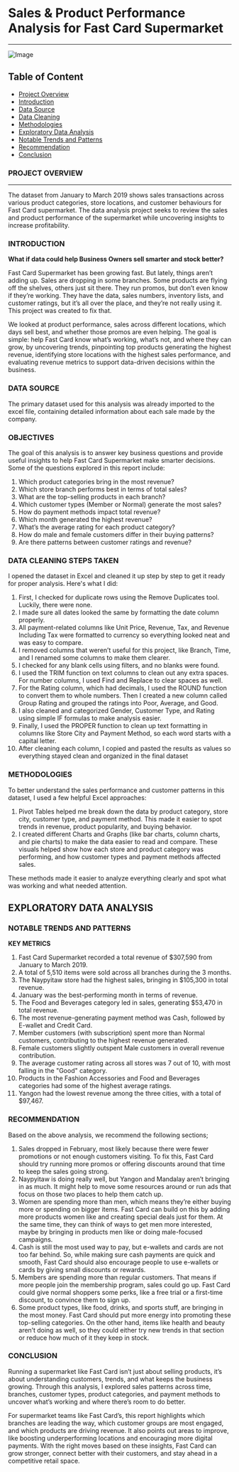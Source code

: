 # **Sales & Product Performance Analysis for Fast Card Supermarket**
---

![Image](https://github.com/user-attachments/assets/d5ecb699-d139-4142-bced-09675e2f4ea4)

## **Table of Content**
 - [Project Overview](#project-overview)
 - [Introduction](#introduction)
 - [Data Source](#data-source)
 - [Data Cleaning](#data-cleaning)
 - [Methodologies](#methodologies)
 - [Exploratory Data Analysis](#exploratory-data-analysis)
 - [Notable Trends and Patterns](#notable-trends-and-patterns)
 - [Recommendation](#recommendation)
 - [Conclusion](#conclusion)

### **PROJECT OVERVIEW**
---

The dataset from January to March 2019 shows sales transactions across various product categories, store locations, and customer behaviours for Fast Card supermarket. The data analysis project seeks to review the sales and product performance of the supermarket while uncovering insights to increase profitability.

### **INTRODUCTION**

**What if data could help Business Owners sell smarter and stock better?**

Fast Card Supermarket has been growing fast. But lately, things aren’t adding up. Sales are dropping in some branches. Some products are flying off the shelves, others just sit there. They run promos, but don’t even know if they’re working.
They have the data, sales numbers, inventory lists, and customer ratings, but it’s all over the place, and they’re not really using it. This project was created to fix that.

We looked at product performance, sales across different locations, which days sell best, and whether those promos are even helping.
The goal is simple: help Fast Card know what’s working, what’s not, and where they can grow,  by uncovering trends, pinpointing top products generating the highest revenue, identifying store locations with the highest sales performance, and evaluating revenue metrics to support data-driven decisions within the business.

### **DATA SOURCE**
The primary dataset used for this analysis was already imported to the excel file, containing detailed information about each sale made by the company.

### **OBJECTIVES**

The goal of this analysis is to answer key business questions and provide useful insights to help Fast Card Supermarket make smarter decisions. Some of the questions explored in this report include:

1. Which product categories bring in the most revenue?
2. Which store branch performs best in terms of total sales?
3. What are the top-selling products in each branch?
4. Which customer types (Member or Normal) generate the most sales?
5. How do payment methods impact total revenue?
6. Which month generated the highest revenue?
7. What’s the average rating for each product category?
8. How do male and female customers differ in their buying patterns?
9. Are there patterns between customer ratings and revenue?

### **DATA CLEANING STEPS TAKEN**
I opened the dataset in Excel and cleaned it up step by step to get it ready for proper analysis. Here's what I did:

1. First, I checked for duplicate rows using the Remove Duplicates tool. Luckily, there were none.
2. I made sure all dates looked the same by formatting the date column properly.
3. All payment-related columns like Unit Price, Revenue, Tax, and Revenue Including Tax were formatted to currency so everything looked neat and was easy to compare.
4. I removed columns that weren’t useful for this project, like Branch, Time, and I renamed some columns to make them clearer. 
5. I checked for any blank cells using filters, and no blanks were found.
6. I used the TRIM function on text columns to clean out any extra spaces. For number columns, I used Find and Replace to clear spaces as well.
7. For the Rating column, which had decimals, I used the ROUND function to convert them to whole numbers. Then I created a new column called Group Rating and grouped the ratings into Poor, Average, and Good.
8. I also cleaned and categorized Gender, Customer Type, and Rating using simple IF formulas to make analysis easier.
9. Finally, I used the PROPER function to clean up text formatting in columns like Store City and Payment Method, so each word starts with a capital letter.
10. After cleaning each column, I copied and pasted the results as values so everything stayed clean and organized in the final dataset
 
### **METHODOLOGIES**
To better understand the sales performance and customer patterns in this dataset, I used a few helpful Excel approaches:

1. Pivot Tables helped me break down the data by product category, store city, customer type, and payment method. This made it easier to spot trends in revenue, product popularity, and buying behavior.
2. I created different Charts and Graphs (like bar charts, column charts, and pie charts) to make the data easier to read and compare. These visuals helped show how each store and product category was performing, and how customer types and payment methods affected sales.

These methods made it easier to analyze everything clearly and spot what was working and what needed attention.

## **EXPLORATORY DATA ANALYSIS**

### **NOTABLE TRENDS AND PATTERNS**
**KEY METRICS**

1. Fast Card Supermarket recorded a total revenue of $307,590 from January to March 2019.
2. A total of 5,510 items were sold across all branches during the 3 months.
3. The Naypyitaw store had the highest sales, bringing in $105,300 in total revenue.
4. January was the best-performing month in terms of revenue.
5. The Food and Beverages category led in sales, generating $53,470 in total revenue.
6. The most revenue-generating payment method was Cash, followed by E-wallet and Credit Card.
7. Member customers (with subscription) spent more than Normal customers, contributing to the highest revenue generated.
8. Female customers slightly outspent Male customers in overall revenue contribution.
9. The average customer rating across all stores was 7 out of 10, with most falling in the "Good" category.
10. Products in the Fashion Accessories and Food and Beverages categories had some of the highest average ratings.
11. Yangon had the lowest revenue among the three cities, with a total of $97,467.

### **RECOMMENDATION**

Based on the above analysis, we recommend the following sections;
1. Sales dropped in February, most likely because there were fewer promotions or not enough customers visiting. To fix this, Fast Card should try running more promos or offering discounts around that time to keep the sales going strong.
2. Naypyitaw is doing really well, but Yangon and Mandalay aren’t bringing in as much. It might help to move some resources around or run ads that focus on those two places to help them catch up.
3. Women are spending more than men, which means they’re either buying more or spending on bigger items. Fast Card can build on this by adding more products women like and creating special deals just for them. At the same time, they can think of ways to get men more interested, maybe by bringing in products men like or doing male-focused campaigns.
4. Cash is still the most used way to pay, but e-wallets and cards are not too far behind. So, while making sure cash payments are quick and smooth, Fast Card should also encourage people to use e-wallets or cards by giving small discounts or rewards.
5. Members are spending more than regular customers. That means if more people join the membership program, sales could go up. Fast Card could give normal shoppers some perks, like a free trial or a first-time discount, to convince them to sign up.
6. Some product types, like food, drinks, and sports stuff, are bringing in the most money. Fast Card should put more energy into promoting these top-selling categories. On the other hand, items like health and beauty aren’t doing as well, so they could either try new trends in that section or reduce how much of it they keep in stock.

### **CONCLUSION**
Running a supermarket like Fast Card isn’t just about selling products, it’s about understanding customers, trends, and what keeps the business growing. Through this analysis, I explored sales patterns across time, branches, customer types, product categories, and payment methods to uncover what’s working and where there’s room to do better.

For supermarket teams like Fast Card’s, this report highlights which branches are leading the way, which customer groups are most engaged, and which products are driving revenue. It also points out areas to improve, like boosting underperforming locations and encouraging more digital payments. With the right moves based on these insights, Fast Card can grow stronger, connect better with their customers, and stay ahead in a competitive retail space.


















